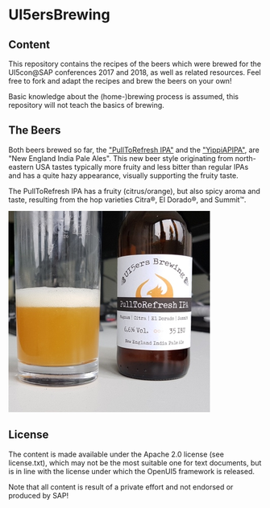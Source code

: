 # UI5ersBrewing

## Content
This repository contains the recipes of the beers which were brewed for the UI5con@SAP conferences 2017 and 2018, as well as related resources.
Feel free to fork and adapt the recipes and brew the beers on your own!

Basic knowledge about the (home-)brewing process is assumed, this repository will not teach the basics of brewing.

## The Beers
Both beers brewed so far, the ["PullToRefresh IPA"](docs/PullToRefresh_IPA_recipe.md)  and the ["YippiAPIPA"](docs/YippiAPIPA_recipe.md), are "New England India Pale Ales". This new beer style originating from north-eastern USA tastes typically more fruity and less bitter than regular IPAs and has a quite hazy appearance, visually supporting the fruity taste.  

The PullToRefresh IPA has a fruity (citrus/orange), but also spicy aroma and taste, resulting from the hop varieties Citra®, El Dorado®, and Summit™.

![Photo of the beer in a glass](images/PullToRefreshIPA_beer_and_bottle_400x400.jpg)

## License
The content is made available under the Apache 2.0 license (see license.txt), which may not be the most suitable one for text documents, but is in line with the license under which the OpenUI5 framework is released.

Note that all content is result of a private effort and not endorsed or produced by SAP!


